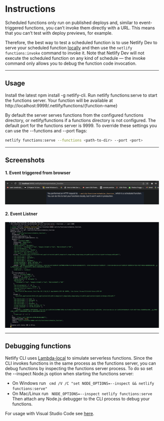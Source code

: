 # Instructions

Scheduled functions only run on published deploys and, similar to event-triggered functions, you can’t invoke them directly with a URL. This means that you can’t test with deploy previews, for example.

Therefore, the best way to test a scheduled function is to use Netlify Dev to serve your scheduled function [locally](https://cli.netlify.com/functions-dev/) and then use the ``` netlify functions:invoke ``` command to invoke it. Note that Netlify Dev will not execute the scheduled function on any kind of schedule — the invoke command only allows you to debug the function code invocation.

---

## Usage
Install the latest npm install -g netlify-cli.
Run netlify functions:serve to start the functions server.
Your function will be available at http://localhost:9999/.netlify/functions/{function-name}

By default the server serves functions from the configured functions directory, or netlify/functions if a functions directory is not configured. The default port for the functions server is 9999. To override these settings you can use the --functions and --port flags:

```bash 
netlify functions:serve --functions <path-to-dir> --port <port>
```

---

## Screenshots
#### 1. Event triggered from browser
![Browser Screenshot](./assets/browser_ss.png)

#### 2. Event Listner
![Browser Screenshot](./assets/event_ss.png)

---

## Debugging functions
Netlify CLI uses [Lambda-local](https://github.com/ashiina/lambda-local) to simulate serverless functions. Since the CLI invokes functions in the same process as the functions server, you can debug functions by inspecting the functions server process. To do so set the --inspect Node.js option when starting the functions server:

- On Windows run ``` cmd /V /C "set NODE_OPTIONS=--inspect && netlify functions:serve"```
- On Mac/Linux run ``` NODE_OPTIONS=--inspect netlify functions:serve```
Then attach any Node.js debugger to the CLI process to debug your functions. 

For usage with Visual Studio Code see [here](https://cli.netlify.com/vscode).
